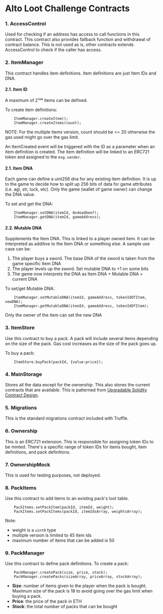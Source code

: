 # Alto Loot Challenge Contracts

### 1. AccessControl
Used for checking if an address has access to call functions in this contract. This contract also provides fallback function and withdrawal of contract balance. This is not used as is, other contracts extends AccessControl to check if the caller has access.

### 2. ItemManager
This contract handles item definitions. Item definitions are just Item IDs and DNA.

#### 2.1. Item ID
A maximum of 2¹²⁸ items can be defined.

To create item definitions:
```
	ItemManager.createItem();
	ItemManager.createItems(count);
```
NOTE: For the multiple items version, count should be <= 20 otherwise the gas used might go over the gas limit.

An ItemCreated event will be triggered with the ID as a parameter when an item definition is created. The item definition will be linked to an ERC721 token and assigned to the `msg.sender`.

#### 2.1. Item DNA
Each game can define a uint256 dna for any existing item definition. It is up to the game to decide how to split up 256 bits of data for game attributes (i.e. agi, str, luck, etc). Only the game (wallet of game owner) can change the DNA value.

To set and get the DNA:
```
	ItemManager.setDNA(itemId, 0xdeadbeef);
	ItemManager.getDNA(itemId, gameAddress);
```

#### 2.2. Mutable DNA
Supplements the Item DNA. This is linked to a player owned item. It can be interpreted as additive to the Item DNA or something else. A sample use case can be:

1. The player buys a sword. The base DNA of the sword is taken from the game specific Item DNA
1. The player levels up the sword. Set mutable DNA to +1 on some bits
1. The game now interprets the DNA as Item DNA + Mutable DNA = current DNA

To set/get Mutable DNA:
```
	ItemManager.setMutableDNA(itemId, gameAddress, tokenIdOfItem, newDNA);
	ItemManager.getMutableDNA(itemId, gameAddress, tokenIdOfItem);
```
Only the owner of the item can set the new DNA

### 3. ItemStore
Use this contract to buy a pack. A pack will include several items depending on the size of the pack. Gas cost increases as the size of the pack goes up.

To buy a pack:
```
	ItemStore.buyPack(packId, {value:price});
```

### 4. MainStorage
Stores all the data except for the ownership. This also stores the current contracts that are available. This is patterned from [Upgradable Solidity Contract Design](https://medium.com/rocket-pool/upgradable-solidity-contract-design-54789205276d).

### 5. Migrations
This is the standard migrations contract included with Truffle.

### 6. Ownership
This is an ERC721 extension. This is responsible for assigning token IDs to be minted. There's a specific range of token IDs for items bought, item definitions, and pack definitions.

### 7. OwnershipMock
This is used for testing purposes, not deployed.

### 8. PackItems
Use this contract to add items to an existing pack's loot table.
```
	PackItems.setPackItem(packId, itemId, weight);
	PackItems.setPackItems(packId, itemIdsArray, weightsArray);
```
Note:

- weight is a `uint8` type
- multiple version is limited to 45 item ids
- maximum number of items that can be added is 50

### 9. PackManager
Use this contract to define pack definitions. To create a pack:
```
	PackManager.createPack(size, price, stock);
	PackManager.createPacks(sizeArray, priceArray, stockArray);
```

- **Size**: number of items given to the player when the pack is bought. Maximum size of the pack is 18 to avoid going over the gas limit when buying a pack.
- **Price**: the price of the pack in ETH
- **Stock**: the total number of packs that can be bought
